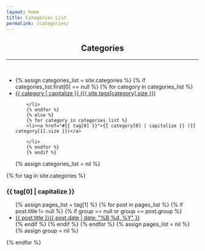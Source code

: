 ```yaml
---
layout: home
title: Categories List
permalink: /categories/
---
```



<h2><center> Categories </center></h2><hr>
<br>
<ul>
  <li>{% assign categories_list = site.categories %}
    {% if categories_list.first[0] == null %}
      {% for category in categories_list %}
        <li><a href="#{{ category }}">{{ category | capitalize }} ({{ site.tags[category].size }})</a>

        </li>
        {% endfor %}
        {% else %}
        {% for category in categories_list %}
        <li><a href="#{{ tag[0] }}">{{ category[0] | capitalize }} ({{ category[1].size }})</a>

        </li>
        {% endfor %}
        {% endif %}
{% assign categories_list = nil %}</li>

</ul>

{% for tag in site.categories %}
  <h3 id="{{ tag[0] }}">{{ tag[0] | capitalize }}</h3>
  <ul>
    {% assign pages_list = tag[1] %}
    {% for post in pages_list %}
      {% if post.title != null %}
      {% if group == null or group == post.group %}
      <li><a href="{{ site.url }}{{ post.url }}">{{ post.title }}<span class="entry-date"><time datetime="{{ post.date | date_to_xmlschema }}" itemprop="datePublished">{{ post.date | date: "%B %d, %Y" }}</time></span></a></li>
      {% endif %}
      {% endif %}
    {% endfor %}
    {% assign pages_list = nil %}
    {% assign group = nil %}
  </ul>
{% endfor %}
